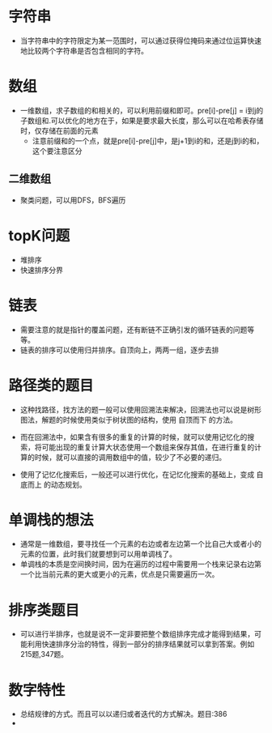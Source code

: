 



# 字符串

* 当字符串中的字符限定为某一范围时，可以通过获得位掩码来通过位运算快速地比较两个字符串是否包含相同的字符。


# 数组
* 一维数组，求子数组的和相关的，可以利用前缀和即可。pre[i]-pre[j] = i到j的子数组和.可以优化的地方在于，如果是要求最大长度，那么可以在哈希表存储时，仅存储在前面的元素
  * 注意前缀和的一个点，就是pre[i]-pre[j]中，是j+1到i的和，还是j到i的和，这个要注意区分
## 二维数组
* 聚类问题，可以用DFS，BFS遍历



# topK问题
* 堆排序
* 快速排序分界




# 链表

* 需要注意的就是指针的覆盖问题，还有断链不正确引发的循环链表的问题等等。
* 链表的排序可以使用归并排序。自顶向上，两两一组，逐步去排


# 路径类的题目
* 这种找路径，找方法的题一般可以使用回溯法来解决，回溯法也可以说是树形图法，解题的时候使用类似于树状图的结构，使用 自顶而下 的方法。

* 而在回溯法中，如果含有很多的重复的计算的时候，就可以使用记忆化的搜索，将可能出现的重复计算大状态使用一个数组来保存其值，在进行重复的计算的时候，就可以直接的调用数组中的值，较少了不必要的递归。

* 使用了记忆化搜索后，一般还可以进行优化，在记忆化搜索的基础上，变成 自底而上 的动态规划。


# 单调栈的想法
* 通常是一维数组，要寻找任一个元素的右边或者左边第一个比自己大或者小的元素的位置，此时我们就要想到可以用单调栈了。
* 单调栈的本质是空间换时间，因为在遍历的过程中需要用一个栈来记录右边第一个比当前元素的更大或更小的元素，优点是只需要遍历一次。

# 排序类题目
* 可以进行半排序，也就是说不一定非要把整个数组排序完成才能得到结果，可能利用快速排序分治的特性，得到一部分的排序结果就可以拿到答案。例如215题,347题。


# 数字特性
* 总结规律的方式。而且可以以递归或者迭代的方式解决。题目:386
* 